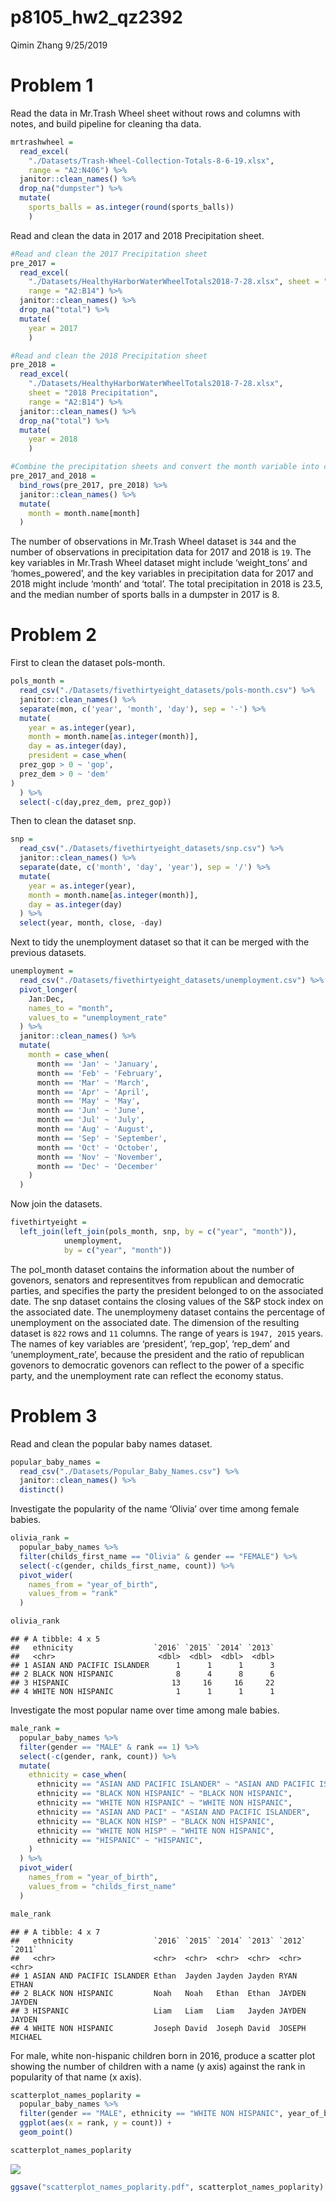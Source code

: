 p8105\_hw2\_qz2392
================
Qimin Zhang
9/25/2019

# Problem 1

Read the data in Mr.Trash Wheel sheet without rows and columns with
notes, and build pipeline for cleaning tha data.

``` r
mrtrashwheel = 
  read_excel(
    "./Datasets/Trash-Wheel-Collection-Totals-8-6-19.xlsx", 
    range = "A2:N406") %>%
  janitor::clean_names() %>%
  drop_na("dumpster") %>%
  mutate(
    sports_balls = as.integer(round(sports_balls))
    )
```

Read and clean the data in 2017 and 2018 Precipitation sheet.

``` r
#Read and clean the 2017 Precipitation sheet
pre_2017 =
  read_excel(
    "./Datasets/HealthyHarborWaterWheelTotals2018-7-28.xlsx", sheet = "2017 Precipitation", 
    range = "A2:B14") %>%
  janitor::clean_names() %>%
  drop_na("total") %>%
  mutate(
    year = 2017
    )

#Read and clean the 2018 Precipitation sheet
pre_2018 =
  read_excel(
    "./Datasets/HealthyHarborWaterWheelTotals2018-7-28.xlsx", 
    sheet = "2018 Precipitation", 
    range = "A2:B14") %>%
  janitor::clean_names() %>%
  drop_na("total") %>%
  mutate(
    year = 2018
    )

#Combine the precipitation sheets and convert the month variable into character type.
pre_2017_and_2018 =
  bind_rows(pre_2017, pre_2018) %>%
  janitor::clean_names() %>%
  mutate(
    month = month.name[month]
  )
```

The number of observations in Mr.Trash Wheel dataset is `344` and the
number of observations in precipitation data for 2017 and 2018 is `19`.
The key variables in Mr.Trash Wheel dataset might include ‘weight\_tons’
and ‘homes\_powered’, and the key variables in precipitation data for
2017 and 2018 might include ‘month’ and ‘total’. The total precipitation
in 2018 is 23.5, and the median number of sports balls in a dumpster in
2017 is 8.

# Problem 2

First to clean the dataset pols-month.

``` r
pols_month =
  read_csv("./Datasets/fivethirtyeight_datasets/pols-month.csv") %>%
  janitor::clean_names() %>%
  separate(mon, c('year', 'month', 'day'), sep = '-') %>%
  mutate(
    year = as.integer(year),
    month = month.name[as.integer(month)],
    day = as.integer(day),
    president = case_when(
  prez_gop > 0 ~ 'gop',
  prez_dem > 0 ~ 'dem'
)
  ) %>%
  select(-c(day,prez_dem, prez_gop))
```

Then to clean the dataset snp.

``` r
snp =
  read_csv("./Datasets/fivethirtyeight_datasets/snp.csv") %>%
  janitor::clean_names() %>%
  separate(date, c('month', 'day', 'year'), sep = '/') %>%
  mutate(
    year = as.integer(year),
    month = month.name[as.integer(month)],
    day = as.integer(day)
  ) %>%
  select(year, month, close, -day)
```

Next to tidy the unemployment dataset so that it can be merged with the
previous datasets.

``` r
unemployment =
  read_csv("./Datasets/fivethirtyeight_datasets/unemployment.csv") %>%
  pivot_longer(
    Jan:Dec,
    names_to = "month",
    values_to = "unemployment_rate"
  ) %>%
  janitor::clean_names() %>%
  mutate(
    month = case_when(
      month == 'Jan' ~ 'January',
      month == 'Feb' ~ 'February',
      month == 'Mar' ~ 'March',
      month == 'Apr' ~ 'April',
      month == 'May' ~ 'May',
      month == 'Jun' ~ 'June',
      month == 'Jul' ~ 'July',
      month == 'Aug' ~ 'August',
      month == 'Sep' ~ 'September',
      month == 'Oct' ~ 'October',
      month == 'Nov' ~ 'November',
      month == 'Dec' ~ 'December'
    ) 
  )
```

Now join the datasets.

``` r
fivethirtyeight =
  left_join(left_join(pols_month, snp, by = c("year", "month")), 
            unemployment, 
            by = c("year", "month"))
```

The pol\_month dataset contains the information about the number of
govenors, senators and representitves from republican and democratic
parties, and specifies the party the president belonged to on the
associated date. The snp dataset contains the closing values of the S\&P
stock index on the associated date. The unemploymeny dataset contains
the percentage of unemployment on the associated date. The dimension of
the resulting dataset is `822` rows and `11` columns. The range of years
is `1947, 2015` years. The names of key variables are ‘president’,
‘rep\_gop’, ‘rep\_dem’ and ‘unemployment\_rate’, because the president
and the ratio of republican govenors to democratic govenors can reflect
to the power of a specific party, and the unemployment rate can reflect
the economy status.

# Problem 3

Read and clean the popular baby names dataset.

``` r
popular_baby_names =
  read_csv("./Datasets/Popular_Baby_Names.csv") %>%
  janitor::clean_names() %>%
  distinct()
```

Investigate the popularity of the name ‘Olivia’ over time among female
babies.

``` r
olivia_rank =
  popular_baby_names %>%
  filter(childs_first_name == "Olivia" & gender == "FEMALE") %>%
  select(-c(gender, childs_first_name, count)) %>%
  pivot_wider(
    names_from = "year_of_birth",
    values_from = "rank"
  )

olivia_rank
```

    ## # A tibble: 4 x 5
    ##   ethnicity                  `2016` `2015` `2014` `2013`
    ##   <chr>                       <dbl>  <dbl>  <dbl>  <dbl>
    ## 1 ASIAN AND PACIFIC ISLANDER      1      1      1      3
    ## 2 BLACK NON HISPANIC              8      4      8      6
    ## 3 HISPANIC                       13     16     16     22
    ## 4 WHITE NON HISPANIC              1      1      1      1

Investigate the most popular name over time among male babies.

``` r
male_rank =
  popular_baby_names %>%
  filter(gender == "MALE" & rank == 1) %>%
  select(-c(gender, rank, count)) %>%
  mutate(
    ethnicity = case_when(
      ethnicity == "ASIAN AND PACIFIC ISLANDER" ~ "ASIAN AND PACIFIC ISLANDER",
      ethnicity == "BLACK NON HISPANIC" ~ "BLACK NON HISPANIC",
      ethnicity == "WHITE NON HISPANIC" ~ "WHITE NON HISPANIC",
      ethnicity == "ASIAN AND PACI" ~ "ASIAN AND PACIFIC ISLANDER",
      ethnicity == "BLACK NON HISP" ~ "BLACK NON HISPANIC",
      ethnicity == "WHITE NON HISP" ~ "WHITE NON HISPANIC",
      ethnicity == "HISPANIC" ~ "HISPANIC",
    )
  ) %>%
  pivot_wider(
    names_from = "year_of_birth",
    values_from = "childs_first_name"
  )

male_rank
```

    ## # A tibble: 4 x 7
    ##   ethnicity                  `2016` `2015` `2014` `2013` `2012` `2011` 
    ##   <chr>                      <chr>  <chr>  <chr>  <chr>  <chr>  <chr>  
    ## 1 ASIAN AND PACIFIC ISLANDER Ethan  Jayden Jayden Jayden RYAN   ETHAN  
    ## 2 BLACK NON HISPANIC         Noah   Noah   Ethan  Ethan  JAYDEN JAYDEN 
    ## 3 HISPANIC                   Liam   Liam   Liam   Jayden JAYDEN JAYDEN 
    ## 4 WHITE NON HISPANIC         Joseph David  Joseph David  JOSEPH MICHAEL

For male, white non-hispanic children born in 2016, produce a scatter
plot showing the number of children with a name (y axis) against the
rank in popularity of that name (x axis).

``` r
scatterplot_names_poplarity =
  popular_baby_names %>%
  filter(gender == "MALE", ethnicity == "WHITE NON HISPANIC", year_of_birth == 2016) %>%
  ggplot(aes(x = rank, y = count)) +
  geom_point()

scatterplot_names_poplarity
```

![](p8105_hw2_qz2392_files/figure-gfm/unnamed-chunk-10-1.png)<!-- -->

``` r
ggsave("scatterplot_names_poplarity.pdf", scatterplot_names_poplarity)
```
